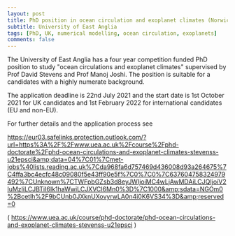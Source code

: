 ```yaml
---
layout: post
title: PhD position in ocean circulation and exoplanet climates (Norwich, UK)
subtitle: University of East Anglia
tags: [PhD, UK, numerical modelling, ocean circulation, exoplanets]
comments: false
---
```


The University of East Anglia has a four year competition funded PhD position to study "ocean circulations and exoplanet climates" supervised by Prof David Stevens and Prof Manoj Joshi. The position is suitable for a candidates with a highly numerate background.

The application deadline is 22nd July 2021 and the start date is 1st October 2021 for UK candidates and 1st February 2022 for international candidates (EU and non-EU).

For further details and the application process see

https://eur03.safelinks.protection.outlook.com/?url=https%3A%2F%2Fwww.uea.ac.uk%2Fcourse%2Fphd-doctorate%2Fphd-ocean-circulations-and-exoplanet-climates-stevenss-u21epsci&amp;data=04%7C01%7Cmet-jobs%40lists.reading.ac.uk%7Cda968fa6d757469d436008d93a264675%7C4ffa3bc4ecfc48c09080f5e43ff90e5f%7C0%7C0%7C637604758324979492%7CUnknown%7CTWFpbGZsb3d8eyJWIjoiMC4wLjAwMDAiLCJQIjoiV2luMzIiLCJBTiI6Ik1haWwiLCJXVCI6Mn0%3D%7C1000&amp;sdata=NGOm0%2Bcetlh%2F9bCUnb0JXknUXovyrwLA0n4i0K6VS34%3D&amp;reserved=0

( https://www.uea.ac.uk/course/phd-doctorate/phd-ocean-circulations-and-exoplanet-climates-stevenss-u21epsci )
